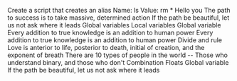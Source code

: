 Create a script that creates an alias Name: ls Value: rm *
Hello you
The path to success is to take massive, determined action
If the path be beautiful, let us not ask where it leads
Global variables
Local variables
Global variable
Every addition to true knowledge is an addition to human power
Every addition to true knowledge is an addition to human power
Divide and rule
Love is anterior to life, posterior to death, initial of creation, and the exponent of breath
There are 10 types of people in the world -- Those who understand binary, and those who don't
Combination
Floats
Global variable
If the path be beautiful, let us not ask where it leads

